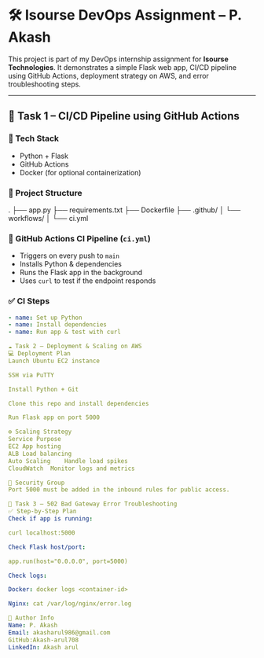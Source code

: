 # 🛠️ Isourse DevOps Assignment – P. Akash

This project is part of my DevOps internship assignment for **Isourse Technologies**. It demonstrates a simple Flask web app, CI/CD pipeline using GitHub Actions, deployment strategy on AWS, and error troubleshooting steps.

---

## 🚀 Task 1 – CI/CD Pipeline using GitHub Actions

### 🧰 Tech Stack
- Python + Flask
- GitHub Actions
- Docker (for optional containerization)

### 🧾 Project Structure

.
├── app.py
├── requirements.txt
├── Dockerfile
├── .github/
│ └── workflows/
│ └── ci.yml


### 🔧 GitHub Actions CI Pipeline (`ci.yml`)
- Triggers on every push to `main`
- Installs Python & dependencies
- Runs the Flask app in the background
- Uses `curl` to test if the endpoint responds

### ✅ CI Steps
```yaml
- name: Set up Python
- name: Install dependencies
- name: Run app & test with curl

☁️ Task 2 – Deployment & Scaling on AWS
💻 Deployment Plan
Launch Ubuntu EC2 instance

SSH via PuTTY

Install Python + Git

Clone this repo and install dependencies

Run Flask app on port 5000

⚙️ Scaling Strategy
Service	Purpose
EC2	App hosting
ALB	Load balancing
Auto Scaling	Handle load spikes
CloudWatch	Monitor logs and metrics

🔐 Security Group
Port 5000 must be added in the inbound rules for public access.

🧯 Task 3 – 502 Bad Gateway Error Troubleshooting
✅ Step-by-Step Plan
Check if app is running:

curl localhost:5000

Check Flask host/port:

app.run(host="0.0.0.0", port=5000)

Check logs:

Docker: docker logs <container-id>

Nginx: cat /var/log/nginx/error.log

📧 Author Info
Name: P. Akash
Email: akasharul986@gmail.com
GitHub:Akash-arul708
LinkedIn: Akash arul




